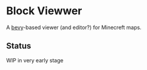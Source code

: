 # Block Viewwer

A [bevy](https://bevy.org/)-based viewer (and editor?) for Minecreft maps.

## Status

WIP in very early stage

